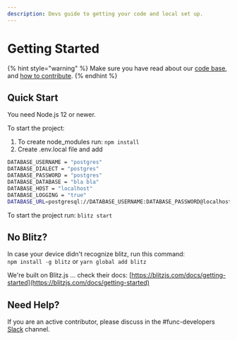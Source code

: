 ```yaml
---
description: Devs guide to getting your code and local set up.
---
```


# Getting Started

{% hint style="warning" %}
Make sure you have read about our [code base](contributing.md#overview-of-our-codebase), and [how to contribute](contributing.md#first-things-first).
{% endhint %}

## Quick Start

You need Node.js 12 or newer.

To start the project:

1. To create node\_modules run: `npm install`  
2. Create .env.local file and add

```bash
DATABASE_USERNAME = "postgres"
DATABASE_DIALECT = "postgres"
DATABASE_PASSWORD = "postgres"
DATABASE_DATABASE = "bla bla"
DATABASE_HOST = "localhost"
DATABASE_LOGGING = "true"
DATABASE_URL=postgresql://DATABASE_USERNAME:DATABASE_PASSWORD@localhost:5432/DATABASE_DATABASE
```

To start the project run: `blitz start`

## No Blitz?

In case your device didn't recognize blitz, run this command:  
`npm install -g blitz` or `yarn global add blitz`

We're built on Blitz.js ... check their docs: [https://blitzjs.com/docs/getting-started](https://blitzjs.com/docs/getting-started)

## Need Help?

If you are an active contributor, please discuss in the \#func-developers [Slack](https://isgood.slack.com/archives/C01APTAPVT7) channel.

